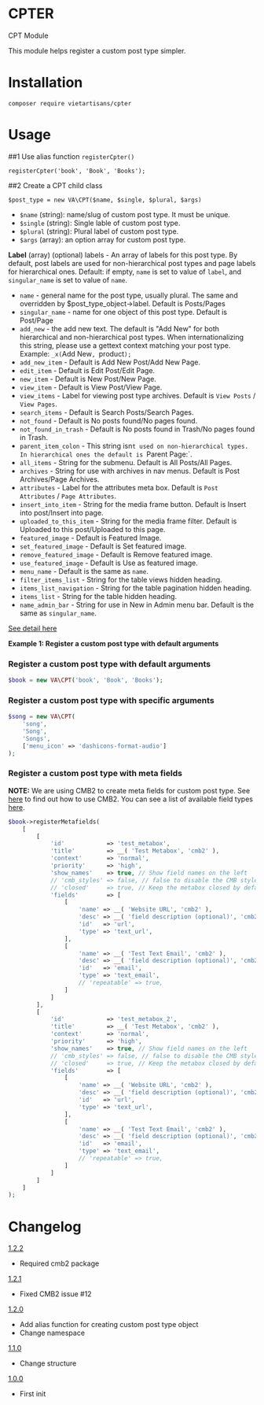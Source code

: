 # CPTER
CPT Module

This module helps register a custom post type simpler.

# Installation
```
composer require vietartisans/cpter
```

# Usage

##1 Use alias function `registerCpter()`
```
registerCpter('book', 'Book', 'Books');
```
##2 Create a CPT child class
```
$post_type = new VA\CPT($name, $single, $plural, $args)
```

* `$name` (string): name/slug of custom post type. It must be unique.
* `$single` (string): Single lable of custom post type.
* `$plural` (string): Plural label of custom post type.
* `$args` (array): an option array for custom post type. 

**Label**
(array) (optional) labels - An array of labels for this post type. By default, post labels are used for non-hierarchical post types and page labels for hierarchical ones.
Default: if empty, `name` is set to value of `label`, and `singular_name` is set to value of `name`.
* `name` - general name for the post type, usually plural. The same and overridden by $post_type_object->label. Default is Posts/Pages
* `singular_name` - name for one object of this post type. Default is Post/Page
* `add_new` - the add new text. The default is "Add New" for both hierarchical and non-hierarchical post types. When internationalizing this string, please use a gettext context matching your post type. Example: `_x(`Add New`, `product`);`
* `add_new_item` - Default is Add New Post/Add New Page.
* `edit_item` - Default is Edit Post/Edit Page.
* `new_item` - Default is New Post/New Page.
* `view_item` - Default is View Post/View Page.
* `view_items` - Label for viewing post type archives. Default is `View Posts` / `View Pages`.
* `search_items` - Default is Search Posts/Search Pages.
* `not_found` - Default is No posts found/No pages found.
* `not_found_in_trash` - Default is No posts found in Trash/No pages found in Trash.
* `parent_item_colon` - This string isn`t used on non-hierarchical types. In hierarchical ones the default is `Parent Page:`.
* `all_items` - String for the submenu. Default is All Posts/All Pages.
* `archives` - String for use with archives in nav menus. Default is Post Archives/Page Archives.
* `attributes` - Label for the attributes meta box. Default is `Post Attributes` / `Page Attributes`.
* `insert_into_item` - String for the media frame button. Default is Insert into post/Insert into page.
* `uploaded_to_this_item` - String for the media frame filter. Default is Uploaded to this post/Uploaded to this page.
* `featured_image` - Default is Featured Image.
* `set_featured_image` - Default is Set featured image.
* `remove_featured_image` - Default is Remove featured image.
* `use_featured_image` - Default is Use as featured image.
* `menu_name` - Default is the same as `name`.
* `filter_items_list` - String for the table views hidden heading.
* `items_list_navigation` - String for the table pagination hidden heading.
* `items_list` - String for the table hidden heading.
* `name_admin_bar` - String for use in New in Admin menu bar. Default is the same as `singular_name`.

[See detail here](https://codex.wordpress.org/Function_Reference/register_post_type)

**Example 1: Register a custom post type with default arguments**
### Register a custom post type with default arguments
```php
$book = new VA\CPT('book', 'Book', 'Books');
```
### Register a custom post type with specific arguments
```php
$song = new VA\CPT(
    'song', 
    'Song', 
    'Songs', 
    ['menu_icon' => 'dashicons-format-audio']
);
```

### Register a custom post type with meta fields
**NOTE:** We are using CMB2 to create meta fields for custom post type. 
See [here](https://github.com/WebDevStudios/CMB2/wiki/Basic-Usage) to find out how to use CMB2.
You can see a list of available field types [here](https://github.com/WebDevStudios/CMB2/wiki/Field-Types#types).
```php
$book->registerMetafields(
	[
		[
	        'id'            => 'test_metabox',
	        'title'         => __( 'Test Metabox', 'cmb2' ),
	        'context'       => 'normal',
	        'priority'      => 'high',
	        'show_names'    => true, // Show field names on the left
	        // 'cmb_styles' => false, // false to disable the CMB stylesheet
	        // 'closed'     => true, // Keep the metabox closed by default
	        'fields'        => [
	        	[
			        'name' => __( 'Website URL', 'cmb2' ),
			        'desc' => __( 'field description (optional)', 'cmb2' ),
			        'id'   => 'url',
			        'type' => 'text_url',
			    ],
			    [
			        'name' => __( 'Test Text Email', 'cmb2' ),
			        'desc' => __( 'field description (optional)', 'cmb2' ),
			        'id'   => 'email',
			        'type' => 'text_email',
			        // 'repeatable' => true,
			    ]
	        ]
		],
		[
	        'id'            => 'test_metabox_2',
	        'title'         => __( 'Test Metabox', 'cmb2' ),
	        'context'       => 'normal',
	        'priority'      => 'high',
	        'show_names'    => true, // Show field names on the left
	        // 'cmb_styles' => false, // false to disable the CMB stylesheet
	        // 'closed'     => true, // Keep the metabox closed by default
	        'fields'        => [
	        	[
			        'name' => __( 'Website URL', 'cmb2' ),
			        'desc' => __( 'field description (optional)', 'cmb2' ),
			        'id'   => 'url',
			        'type' => 'text_url',
			    ],
			    [
			        'name' => __( 'Test Text Email', 'cmb2' ),
			        'desc' => __( 'field description (optional)', 'cmb2' ),
			        'id'   => 'email',
			        'type' => 'text_email',
			        // 'repeatable' => true,
			    ]
	        ]
		]
	]
);
```

# Changelog
[1.2.2]()
* Required cmb2 package

[1.2.1]()
* Fixed CMB2 issue #12

[1.2.0]()
* Add alias function for creating custom post type object
* Change namespace

[1.1.0]()
* Change structure

[1.0.0]()
* First init




